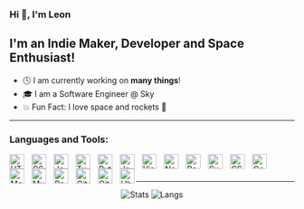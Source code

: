 ### Hi 👋, I'm Leon

## I'm an Indie Maker, Developer and Space Enthusiast!
- 🕓 I am currently working on **many things**!
- 🎓 I am a Software Engineer @ Sky
- 💥 Fun Fact: I love space and rockets 🚀

---

### Languages and Tools:

<img align="left" alt="HTML5" width="26px" src="https://cdn.jsdelivr.net/gh/devicons/devicon/icons/html5/html5-original.svg" style="padding-right:10px;" />
<img align="left" alt="CSS3" width="26px" src="https://cdn.jsdelivr.net/gh/devicons/devicon/icons/css3/css3-original.svg" style="padding-right:10px;" />
<img align="left" alt="JavaScript" width="26px" src="https://cdn.jsdelivr.net/gh/devicons/devicon/icons/javascript/javascript-original.svg" style="padding-right:10px;" />
<img align="left" alt="TypeScript" width="26px" src="https://cdn.jsdelivr.net/gh/devicons/devicon/icons/typescript/typescript-original.svg" style="padding-right:10px;" />
<img align="left" alt="Python" width="26px" src="https://cdn.jsdelivr.net/gh/devicons/devicon/icons/python/python-original.svg" style="padding-right:10px;" />
<img align="left" alt="Java" width="26px" src="https://cdn.jsdelivr.net/gh/devicons/devicon/icons/java/java-original.svg" style="padding-right:10px;" />
<img align="left" alt="Visual Studio Code" width="26px" src="https://cdn.jsdelivr.net/gh/devicons/devicon/icons/vscode/vscode-original.svg" style="padding-right:10px;" />
<img align="left" alt="Node.js" width="26px" src="https://cdn.jsdelivr.net/gh/devicons/devicon/icons/nodejs/nodejs-original.svg" style="padding-right:10px;" />
<img align="left" alt="React" width="26px" src="https://cdn.jsdelivr.net/gh/devicons/devicon/icons/react/react-original.svg" style="padding-right:10px;" />
<img align="left" alt="Svelte" width="26px" src="https://cdn.jsdelivr.net/gh/devicons/devicon@latest/icons/svelte/svelte-original.svg" style="padding-right:10px;" />
<img align="left" alt="CSharp" width="26px" src="https://cdn.jsdelivr.net/gh/devicons/devicon@latest/icons/csharp/csharp-original.svg" style="padding-right:10px;" />
<img align="left" alt="Godot" width="26px" src="https://cdn.jsdelivr.net/gh/devicons/devicon@latest/icons/godot/godot-original.svg" style="padding-right:10px;" />
<img align="left" alt="MongoDB" width="26px" src="https://cdn.jsdelivr.net/gh/devicons/devicon/icons/mongodb/mongodb-original.svg" style="padding-right:10px;" />
<img align="left" alt="MySQL" width="26px" src="https://cdn.jsdelivr.net/gh/devicons/devicon/icons/mysql/mysql-original.svg" style="padding-right:10px;" />
<img align="left" alt="Postgres" width="26px" src="https://cdn.jsdelivr.net/gh/devicons/devicon@latest/icons/postgresql/postgresql-original.svg" style="padding-right:10px;" />
<img align="left" alt="Git" width="26px" src="https://cdn.jsdelivr.net/gh/devicons/devicon/icons/git/git-original.svg" style="padding-right:10px;" />
<picture>
  <source media="(prefers-color-scheme: dark)" srcset="https://raw.githubusercontent.com/l3dotdev/l3dotdev/refs/heads/main/github-original-white.svg" >
  <img align="left" alt="Github" width="26px" src="https://cdn.jsdelivr.net/gh/devicons/devicon@latest/icons/github/github-original.svg" style="padding-right:10px;" />
</picture>
<img align="left" alt="Ubuntu" width="26px" src="https://cdn.jsdelivr.net/gh/devicons/devicon@latest/icons/ubuntu/ubuntu-original.svg" />      

<br/>
<br/>

---

<div align="center">
  <img valign="top" alt="Stats" src="https://github-readme-stats.vercel.app/api?username=l3dotdev&count_private=true&theme=transparent&custom_title=Leon's%20Github%20stats&show_icons=true&show=prs_merged" />
  <img valign="top" alt="Langs" src="https://github-readme-stats.vercel.app/api/top-langs/?username=l3dotdev&theme=transparent&layout=donut" />
</div>
